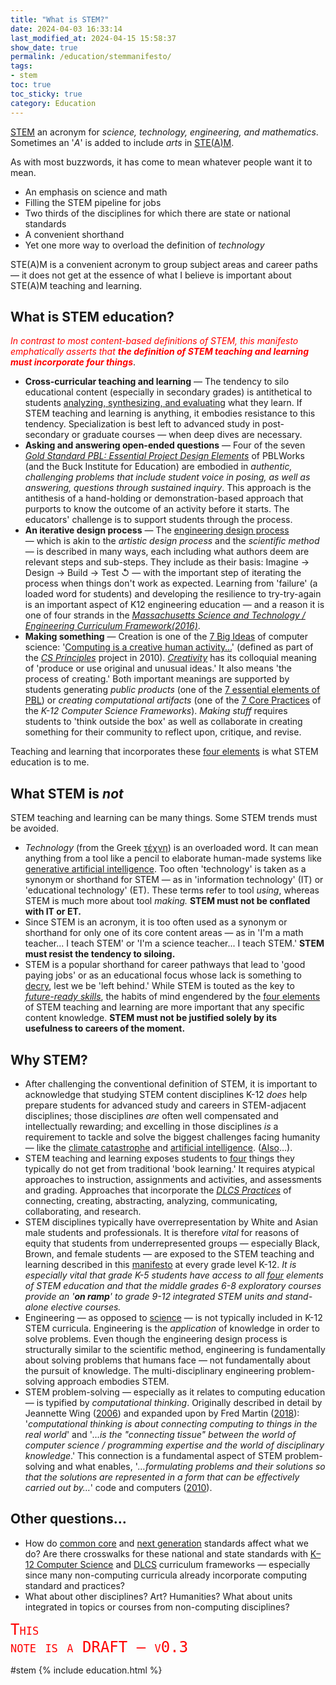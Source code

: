 ```yaml
---
title: "What is STEM?"
date: 2024-04-03 16:33:14
last_modified_at: 2024-04-15 15:58:37
show_date: true
permalink: /education/stemmanifesto/
tags:
- stem
toc: true
toc_sticky: true
category: Education
---
```

[STEM](https://en.wikipedia.org/wiki/STEM) an acronym for *science, technology, engineering, and mathematics*. Sometimes an '*A*' is added to include *arts* in [STE(A)M](https://en.wikipedia.org/wiki/STEAM_fields).

As with most buzzwords, it has come to mean whatever people want it to mean.

- An emphasis on science and math
- Filling the STEM pipeline for jobs
- Two thirds of the disciplines for which there are state or national standards
- A convenient shorthand
- Yet one more way to overload the definition of _technology_

STE(A)M is a convenient acronym to group subject areas and career paths &mdash; it does not get at the essence of what I believe is important about STE(A)M teaching and learning.

## What is STEM education?

*<span style="color: red;">In contrast to most content-based definitions of STEM, this manifesto emphatically asserts that **the definition of STEM teaching and learning must incorporate four things**</span>*.

- **Cross-curricular teaching and learning** &mdash; The tendency to silo educational content (especially in secondary grades) is antithetical to students [analyzing, synthesizing, and evaluating](https://en.wikipedia.org/wiki/Bloom's_taxonomy) what they learn. If STEM teaching and learning is anything, it embodies resistance to this tendency. Specialization is best left to advanced study in post-secondary or graduate courses &mdash; when deep dives are necessary.
- **Asking and answering open-ended questions** &mdash; Four of the seven *[Gold Standard PBL: Essential Project Design Elements](https://www.pblworks.org/what-is-pbl/gold-standard-project-design)* of PBLWorks (and the Buck Institute for Education) are embodied in *authentic, challenging problems that include student voice in posing, as well as answering, questions through sustained inquiry*. This approach is the antithesis of a hand-holding or demonstration-based approach that purports to know the outcome of an activity before it starts. The educators' challenge is to support students through the process.
- **An iterative design process** &mdash; The [engineering design process](https://chat.openai.com/share/35e53052-72c5-4cbb-8214-9e1e8f641aa0) &mdash; which is akin to the *artistic design process* and the *scientific method* &mdash; is described in many ways, each including what authors deem are relevant steps and sub-steps. They include as their basis: Imagine &#x2192; Design &#x2192; Build &#x2192; Test &#x21ba; &mdash; with the important step of iterating the process when things don't work as expected. Learning from 'failure' (a loaded word for students) and developing the resilience to try-try-again is an important aspect of K12 engineering education &mdash; and a reason it is one of four strands in the *[Massachusetts  Science and Technology / Engineering Curriculum Framework(2016)](https://www.doe.mass.edu/frameworks/scitech/2016-04.pdf#page=145)*.
- **Making something** &mdash; Creation is one of the [7 Big Ideas](https://bit.ly/7-big-ideas) of computer science: '[Computing is a creative human activity&hellip;](https://arc.net/l/quote/ifgjltlu)' (defined as part of the *[CS Principles](https://web.archive.org/web/20121013163639/http://www.csprinciples.org/home/about-the-project)* project in 2010). *[Creativity](https://arc.net/l/quote/xhnxbadg)* has its colloquial meaning of 'produce or use original and unusual ideas.' It also means 'the process of creating.' Both important meanings are supported by students generating *public products* (one of the [7 essential elements of PBL](https://www.pblworks.org/what-is-pbl/gold-standard-project-design)) or *creating computational artifacts* (one of the  [7 Core Practices](https://k12cs.org/) of the *K-12 Computer Science Frameworks*). *Making stuff* requires students to 'think outside the box' as well as collaborate in creating something for their community to reflect upon, critique, and revise.

Teaching and learning that incorporates these [four elements](#what-is-stem-education) is what STEM education is to me.

## What STEM is _not_

STEM teaching and learning can be many things. Some STEM trends must be avoided.

- *Technology* (from the Greek [τέχνη](https://en.wikipedia.org/wiki/Techne)) is an overloaded word. It can mean anything from a tool like a pencil to elaborate human-made systems like [generative artificial intelligence](https://chat.openai.com/share/642a8ca5-0bf3-4323-b61f-70dd324755d3). Too often 'technology' is taken as a synonym or shorthand for STEM &mdash; as in 'information technology' (IT) or 'educational technology' (ET). These terms refer to tool *using*, whereas STEM is much more about tool *making.* **STEM must not be conflated with IT or ET.**
- Since STEM is an acronym, it is too often used as a synonym or shorthand for only one of its core content areas &mdash; as in 'I'm a math teacher... I teach STEM' or 'I'm a science teacher... I teach STEM.' **STEM must resist the tendency to siloing.**
- STEM is a popular shorthand for career pathways that lead to 'good paying jobs' or as an educational focus whose lack is something to [decry](https://arc.net/l/quote/tsdixamg), lest we be 'left behind.' While STEM is touted as the key to *[future-ready skills](https://openlearning.mit.edu/news/learn-future-ready-skills-enhance-your-career-2023)*, the habits of mind engendered by the [four elements](#what-is-stem-education) of STEM teaching and learning are more important that any specific content knowledge. **STEM must not be justified solely by its usefulness to careers of the moment.**

## Why STEM?

- After challenging the conventional definition of STEM, it is important to acknowledge that studying STEM content disciplines K-12 *does* help prepare students for advanced study and careers in STEM-adjacent disciplines; those disciplines *are* often well compensated and intellectually rewarding; and excelling in those disciplines *is* a requirement to tackle and solve the biggest challenges facing humanity &mdash; like the [climate catastrophe](https://rebellion.global/) and [artificial intelligence](https://ai100.stanford.edu/gathering-strength-gathering-storms-one-hundred-year-study-artificial-intelligence-ai100-2021-1-0). ([Also](https://www.forbes.com/sites/bernardmarr/2023/06/02/the-15-biggest-risks-of-artificial-intelligence/)&hellip;).
- STEM teaching and learning exposes students to [four](#what-is-stem-education) things they typically do not get from traditional 'book learning.' It requires atypical approaches to instruction, assignments and activities, and assessments and grading. Approaches that incorporate the *[DLCS Practices](https://www.doe.mass.edu/frameworks/dlcs.pdf#page=17)* of connecting, creating, abstracting, analyzing, communicating, collaborating, and research.
- STEM disciplines typically have overrepresentation by White and Asian male students and professionals. It is therefore *vital* for reasons of equity that students from underrepresented groups &mdash; especially Black, Brown, and female students &mdash; are exposed to the STEM teaching and learning described in this [manifesto](#what-is-stem-education) at every grade level K-12. *It is especially vital that grade K-5 students have access to all [four](#what-is-stem-education)  elements of STEM education and that the middle grades 6-8 exploratory courses provide an '**on ramp**' to grade 9-12 integrated STEM units and stand-alone elective courses.*
- Engineering &mdash; as opposed to [science](https://blog.eie.org/4-simple-ways-to-explain-the-difference-between-science-and-engineering) &mdash; is not typically included in K-12 STEM curricula. Engineering is the *application* of knowledge in order to solve problems. Even though the engineering design process is structurally similar to the scientific method, engineering is fundamentally about solving problems that humans face &mdash; not fundamentally about the pursuit of knowledge. The multi-disciplinary engineering problem-solving approach embodies STEM.
- STEM problem-solving &mdash; especially as it relates to computing education &mdash; is typified by *computational thinking*. Originally described in detail by Jeannette Wing ([2006](https://www.cs.cmu.edu/~15110-s13/Wing06-ct.pdf)) and expanded upon by Fred Martin ([2018](https://advocate.csteachers.org/2018/02/17/rethinking-computational-thinking/)): '*computational thinking is about connecting computing to things in the real world*' and '*&hellip;is the "connecting tissue" between the world of computer science / programming expertise and the world of disciplinary knowledge*.' This connection is a fundamental aspect of STEM problem-solving and what enables,  '*&hellip;formulating problems and their solutions so that the solutions are represented in a form that can be effectively carried out by&hellip;*' code and computers ([2010](https://www.cs.cmu.edu/~CompThink/resources/TheLinkWing.pdf)).

## Other questions…

- How do [common core](http://corestandards.org/) and [next generation](http://nextgenscience.org/) standards affect what we do? Are there crosswalks for these national and state standards with [K–12 Computer Science](https://k12cs.org/) and [DLCS](https://www.doe.mass.edu/frameworks/dlcs.pdf) curriculum frameworks — especially since many non-computing curricula already incorporate computing standard and practices?
- What about other disciplines? Art? Humanities? What about units integrated in topics or courses from non-computing disciplines?

<code style="color: red; font-size: x-large; font-variant: small-caps;">This note is a DRAFT &mdash; v0.3</code>

#stem {% include education.html %}